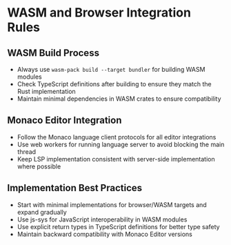 # WASM and Browser Integration Rules

## WASM Build Process

- Always use `wasm-pack build --target bundler` for building WASM modules
- Check TypeScript definitions after building to ensure they match the Rust implementation
- Maintain minimal dependencies in WASM crates to ensure compatibility

## Monaco Editor Integration

- Follow the Monaco language client protocols for all editor integrations
- Use web workers for running language server to avoid blocking the main thread
- Keep LSP implementation consistent with server-side implementation where possible

## Implementation Best Practices

- Start with minimal implementations for browser/WASM targets and expand gradually
- Use js-sys for JavaScript interoperability in WASM modules
- Use explicit return types in TypeScript definitions for better type safety
- Maintain backward compatibility with Monaco Editor versions
